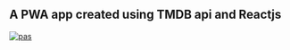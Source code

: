 ## A PWA app created using TMDB api and Reactjs

[![pas](https://img.shields.io/static/v1?&message=ProgressiveApp.Store&color=74b9ff&style=flat&label=Follow%20MovieApp%20at)](https://progressiveapp.store/pwa/MovieApp)

